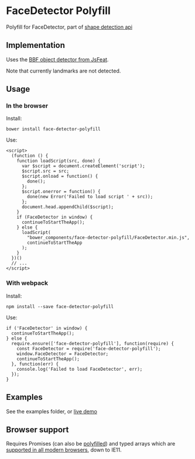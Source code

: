 # FaceDetector Polyfill
Polyfill for FaceDetector, part of [shape detection api](https://wicg.github.io/shape-detection-api/)

## Implementation
Uses the [BBF object detector from JsFeat](https://inspirit.github.io/jsfeat/#bbf).

Note that currently landmarks are not detected.

## Usage
### In the browser
Install:
```
bower install face-detector-polyfill
```

Use:
```
<script>
  (function () {
    function loadScript(src, done) {
      var $script = document.createElement('script');
      $script.src = src;
      $script.onload = function() {
        done();
      };
      $script.onerror = function() {
        done(new Error('Failed to load script ' + src));
      };
      document.head.appendChild($script);
    }
    if (FaceDetector in window) {
      continueToStartTheApp();
    } else {
      loadScript(
        "bower_components/face-detector-polyfill/FaceDetector.min.js", 
        continueToStartTheApp
      );
    }
  })()
  // ...
</script>
```

### With webpack
Install:
```
npm install --save face-detector-polyfill
```

Use:
```
if ('FaceDetector' in window) {
  continueToStartTheApp();
} else {
  require.ensure(['face-detector-polyfill'], function(require) {
    const FaceDetector = require('face-detector-polyfill');
    window.FaceDetector = FaceDetector;
    continueToStartTheApp();
  }, function(err) {
    console.log('Failed to load FaceDetector', err);
  });
}
```

## Examples
See the examples folder, or [live demo](https://giladaya.github.io/face-detector-polyfill/)

## Browser support
Requires Promises (can also be [polyfilled](https://github.com/stefanpenner/es6-promise)) and typed arrays which are [supported in all modern browsers](http://caniuse.com/#feat=typedarrays), down to IE11.
